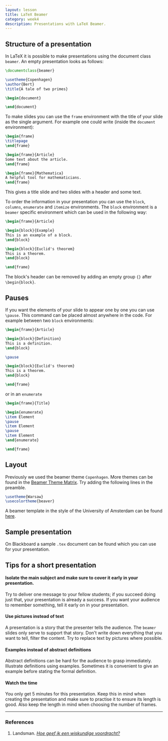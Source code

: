 ```yaml
---
layout: lesson
title: LaTeX Beamer
category: week4
description: Presentations with LaTeX Beamer.
---
```


Structure of a presentation
---------------------------

In LaTeX it is possible to make presentations using the document class
`beamer`. An empty presentation looks as follows:

```latex
\documentclass{beamer}

\usetheme{Copenhagen}
\author{Bert}
\title{A tale of two primes}

\begin{document}

\end{document}
```

To make slides you can use the `frame` environment with the title of
your slide as the single argument. For example one could write (inside
the `document` environment):

```latex
\begin{frame}
\titlepage
\end{frame}

\begin{frame}{Article}
Some text about the article.
\end{frame}

\begin{frame}{Mathematica}
A helpful tool for mathematicians.
\end{frame}
```

This gives a title slide and two slides with a header and some text.

To order the information in your presentation you can use the `block`,
`columns`, `enumerate` and `itemize` environments. The `block`
environment is a `beamer` specific environment which can be used in the
following way:

```latex
\begin{frame}{Article}

\begin{block}{Example}
This is an example of a block.
\end{block}

\begin{block}{Euclid's theorem}
This is a theorem.
\end{block}

\end{frame}
```

The block's header can be removed by adding an empty group `{}` after
`\begin{block}`.


Pauses
-------
If you want the elements of your slide to appear one by one you can use
`\pause`. This command can be placed almost anywhere in the code. For
example between two `block` environments:

```latex
\begin{frame}{Article}

\begin{block}{Definition}
This is a definition.
\end{block}

\pause

\begin{block}{Euclid's theorem}
This is a theorem.
\end{block}

\end{frame}
```

or in an `enumerate`

```latex
\begin{frame}{Title}

\begin{enumerate}
\item Element
\pause
\item Element
\pause
\item Element
\end{enumerate}

\end{frame}
```

Layout
------

Previously we used the beamer theme `Copenhagen`. More themes can be
found in the [Beamer Theme
Matrix](http://www.hartwork.org/beamer-theme-matrix/). Try adding the
following lines in the preamble.

```latex
\usetheme{Warsaw}
\usecolortheme{beaver}
```

A beamer template in the style of the University of Amsterdam can be
found [here](http://bliggy.net/UvATemplates.html).

Sample presentation
-------------------

On Blackboard a sample `.tex` document can be found which you can use
for your presentation.

Tips for a short presentation
-----------------------------

#### Isolate the main subject and make sure to cover it early in your presentation.

Try to deliver one message to your fellow students; if you succeed doing
just that, your presentation is already a success. If you want your
audience to remember something, tell it early on in your presentation.

#### Use pictures instead of text

A presentation is a story that the presenter tells the audience. The
`beamer` slides only serve to support that story. Don't write down
everything that you want to tell, filter the content. Try to replace
text by pictures where possible.

#### Examples instead of abstract definitions

Abstract definitions can be hard for the audience to grasp immediately.
Illustrate definitions using examples. Sometimes it is convenient to
give an example before stating the formal definition.

#### Watch the time

You only get 5 minutes for this presentation. Keep this in mind when
creating the presentation and make sure to practise it to ensure its
length is good. Also keep the length in mind when choosing the number of
frames.

------------------------------------------------------------------------

### References

1.  Landsman. [*Hoe geef ik een wiskundige
    voordracht?*](http://www.nieuwarchief.nl/serie5/pdf/naw5-2001-02-4-351.pdf)
